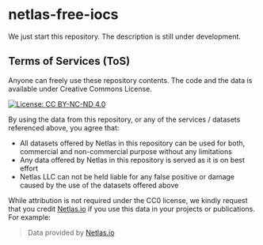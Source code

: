 # netlas-free-iocs
We just start this repository. The description is still under development.


## Terms of Services (ToS)

Anyone can freely use these repository contents. The code and the data is available under Creative Commons License.

<span class="hidden">[![License: CC BY-NC-ND 4.0](https://img.shields.io/badge/License-CC%20BY--NC--ND%204.0-lightgrey.svg)](https://creativecommons.org/licenses/by-nc-nd/4.0/)</span>

By using the data from this repository, or any of the services / datasets referenced above, you agree that:

- All datasets offered by Netlas in this repository can be used for both, commercial and non-commercial purpose without any limitations
- Any data offered by Netlas in this repository is served as it is on best effort
- Netlas LLC can not be held liable for any false positive or damage caused by the use of the datasets offered above

While attribution is not required under the CC0 license, we kindly request that you credit [Netlas.io](https://netlas.io) if you use this data in your projects or publications. For example:
> Data provided by [Netlas.io](https://netlas.io)
